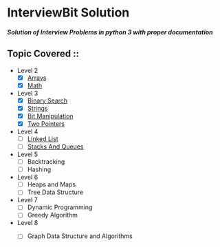 # InterviewBit Solution 

##### Solution of Interview Problems in python 3 with proper documentation

Topic Covered ::
  -
  * Level 2
    - [x] [Arrays](https://github.com/rsamit26/InterviewBit/tree/master/Level2/Arrays)
    - [x] [Math](https://github.com/rsamit26/InterviewBit/tree/master/Level2/Math)
  * Level 3
    - [x] [Binary Search](https://github.com/rsamit26/InterviewBit/tree/master/Level3/BinarySearch)
    - [x] [Strings](https://github.com/rsamit26/InterviewBit/tree/master/Level3/BinarySearch)
    - [x] [Bit Manipulation](https://github.com/rsamit26/InterviewBit/tree/master/Level3/BitManipulation)
    - [x] [Two Pointers](https://github.com/rsamit26/InterviewBit/tree/master/Level3/TwoPointers)
  * Level 4
    - [ ] [Linked List](https://github.com/rsamit26/InterviewBit/tree/master/Level4/LinkedList)
    - [ ] [Stacks And Queues](https://github.com/rsamit26/InterviewBit/tree/master/Level4/StacksAndQueues)
  * Level 5
    - [ ] Backtracking
    - [ ] Hashing
  * Level 6
    - [ ] Heaps and Maps
    - [ ] Tree Data Structure
  * Level 7
    - [ ] Dynamic Programming
    - [ ] Greedy Algorithm
  * Level 8
    - [ ] Graph Data Structure and Algorithms

  
  
